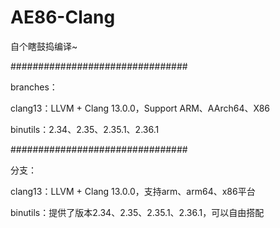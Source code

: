 # AE86-Clang

自个瞎鼓捣编译~

################################


branches：

clang13：LLVM + Clang 13.0.0，Support ARM、AArch64、X86

binutils：2.34、2.35、2.35.1、2.36.1


################################

分支：

clang13：LLVM + Clang 13.0.0，支持arm、arm64、x86平台

binutils：提供了版本2.34、2.35、2.35.1、2.36.1，可以自由搭配

